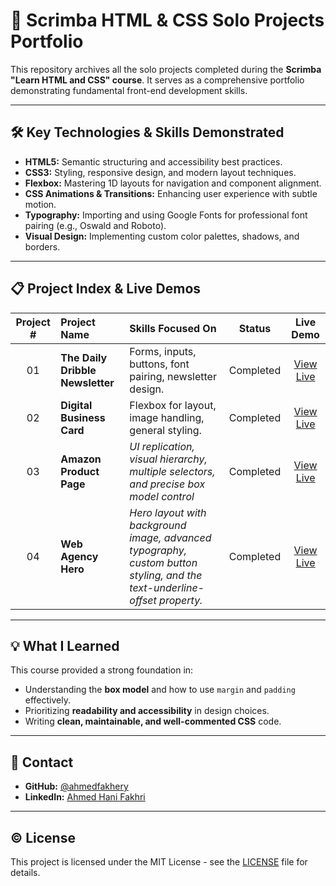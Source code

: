 # 🚀 Scrimba HTML & CSS Solo Projects Portfolio

This repository archives all the solo projects completed during the **Scrimba "Learn HTML and CSS" course**. It serves as a comprehensive portfolio demonstrating fundamental front-end development skills.

---

## 🛠️ Key Technologies & Skills Demonstrated

* **HTML5:** Semantic structuring and accessibility best practices.
* **CSS3:** Styling, responsive design, and modern layout techniques.
* **Flexbox:** Mastering 1D layouts for navigation and component alignment.
* **CSS Animations & Transitions:** Enhancing user experience with subtle motion.
* **Typography:** Importing and using Google Fonts for professional font pairing (e.g., Oswald and Roboto).
* **Visual Design:** Implementing custom color palettes, shadows, and borders.

---

## 📋 Project Index & Live Demos

| Project # | Project Name | Skills Focused On | Status | Live Demo |
| :---: | :--- | :--- | :---: | :---: |
| 01 | **The Daily Dribble Newsletter** | Forms, inputs, buttons, font pairing, newsletter design. | Completed | [View Live](https://github.com/ahmedfakhery/scrimba-html-css-projects/tree/main/01-the-daily-dribble-newsletter/) |
| 02 | **Digital Business Card** | Flexbox for layout, image handling, general styling. | Completed | [View Live](https://github.com/ahmedfakhery/scrimba-html-css-projects/tree/main/02-digital-business-card/) |
| 03 | **Amazon Product Page** | *UI replication, visual hierarchy, multiple selectors, and precise box model control* | Completed | [View Live](https://github.com/ahmedfakhery/scrimba-html-css-projects/tree/main/03-amazon-product-page/) |
| 04 | **Web Agency Hero** | *Hero layout with background image, advanced typography, custom button styling, and the text-underline-offset property.* | Completed | [View Live](https://github.com/ahmedfakhery/scrimba-html-css-projects/tree/main/04-web-agency-hero/) |


---

## 💡 What I Learned

This course provided a strong foundation in:
* Understanding the **box model** and how to use `margin` and `padding` effectively.
* Prioritizing **readability and accessibility** in design choices.
* Writing **clean, maintainable, and well-commented CSS** code.

---

## 🤝 Contact

* **GitHub:** [@ahmedfakhery](https://github.com/ahmedfakhery)
* **LinkedIn:** [Ahmed Hani Fakhri](https://www.linkedin.com/in/ahmed-fakhri-6a8559150)

---

## ©️ License

This project is licensed under the MIT License - see the [LICENSE](LICENSE) file for details.
